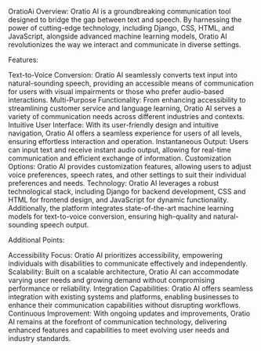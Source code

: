 OratioAi
Overview:
Oratio AI is a groundbreaking communication tool designed to bridge the gap between text and speech. By harnessing the power of cutting-edge technology, including Django, CSS, HTML, and JavaScript, alongside advanced machine learning models, Oratio AI revolutionizes the way we interact and communicate in diverse settings.

Features:

Text-to-Voice Conversion: Oratio AI seamlessly converts text input into natural-sounding speech, providing an accessible means of communication for users with visual impairments or those who prefer audio-based interactions.
Multi-Purpose Functionality: From enhancing accessibility to streamlining customer service and language learning, Oratio AI serves a variety of communication needs across different industries and contexts.
Intuitive User Interface: With its user-friendly design and intuitive navigation, Oratio AI offers a seamless experience for users of all levels, ensuring effortless interaction and operation.
Instantaneous Output: Users can input text and receive instant audio output, allowing for real-time communication and efficient exchange of information.
Customization Options: Oratio AI provides customization features, allowing users to adjust voice preferences, speech rates, and other settings to suit their individual preferences and needs.
Technology:
Oratio AI leverages a robust technological stack, including Django for backend development, CSS and HTML for frontend design, and JavaScript for dynamic functionality. Additionally, the platform integrates state-of-the-art machine learning models for text-to-voice conversion, ensuring high-quality and natural-sounding speech output.

Additional Points:

Accessibility Focus: Oratio AI prioritizes accessibility, empowering individuals with disabilities to communicate effectively and independently.
Scalability: Built on a scalable architecture, Oratio AI can accommodate varying user needs and growing demand without compromising performance or reliability.
Integration Capabilities: Oratio AI offers seamless integration with existing systems and platforms, enabling businesses to enhance their communication capabilities without disrupting workflows.
Continuous Improvement: With ongoing updates and improvements, Oratio AI remains at the forefront of communication technology, delivering enhanced features and capabilities to meet evolving user needs and industry standards.
